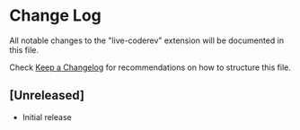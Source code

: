 # Change Log

All notable changes to the "live-coderev" extension will be documented in this file.

Check [Keep a Changelog](http://keepachangelog.com/) for recommendations on how to structure this file.

## [Unreleased]

- Initial release